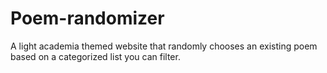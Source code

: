 # Poem-randomizer
A light academia themed website that randomly chooses an existing poem based on a categorized list you can filter.
